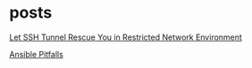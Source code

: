 # posts


[Let SSH Tunnel Rescue You in Restricted Network Environment](let-ssh-tunnel-rescue-you-in-restricted-network-environment.md)

[Ansible Pitfalls](ansible-pitfalls.md)
